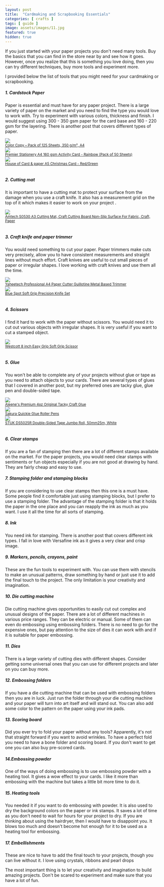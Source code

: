 ```yaml
---
layout: post
title:  "Cardmaking and Scrapbooking Essentials"
categories: [ crafts ]
tags: [ guide ]
image: assets/images/11.jpg
featured: true
hidden: true
---
```


If you just started with your paper projects you don't need many tools. Buy the basics that you can find in the store near by and see how it goes. However, once you realize that this is something you love doing, then you can try different techniques, buy more tools and experiment more.

I provided below the list of tools that you might need for your cardmaking or scrapbooking.

##### 1. Cardstock Paper

Paper is essential and must have for any paper project. There is a large variety of paper on the market and you need to find the type you would love to work with. Try to experiment with various colors, thickness and finish.  I would suggest using 300 - 350 gsm paper for the card base and 160 - 220 gsm for the layering. There is another post that covers different types of paper.

<div class="row">
    <div class="col-md-4">
        <a target="_blank"  href="https://amzn.to/39KGW11">
        <img src="//ws-eu.amazon-adsystem.com/widgets/q?_encoding=UTF8&MarketPlace=GB&ASIN=B004K2NWQI&ServiceVersion=20070822&ID=AsinImage&WS=1&Format=_SL160_&tag=natkapral-21" >
        <br />
        <small>Color Copy – Pack of 125 Sheets, 350 g/m², A4</small></a>
    </div>
    <div class="col-md-4">
        <a target="_blank"  href="https://amzn.to/2SHCCtV">
        <img src="//ws-eu.amazon-adsystem.com/widgets/q?_encoding=UTF8&MarketPlace=GB&ASIN=B00UAXNN2O&ServiceVersion=20070822&ID=AsinImage&WS=1&Format=_SL160_&tag=natkapral-21" >
        <br/>
        <small>Premier Stationery A4 160 gsm Activity Card - Rainbow (Pack of 50 Sheets)</small>
        </a>
    </div>
    <div class="col-md-4">
        <a target="_blank"  href="https://amzn.to/2SIqQPC">
        <img src="//ws-eu.amazon-adsystem.com/widgets/q?_encoding=UTF8&MarketPlace=GB&ASIN=B01MCUQ7HB&ServiceVersion=20070822&ID=AsinImage&WS=1&Format=_SL160_&tag=natkapral-21" >
        <br />
        <small>House of Card & paper A5 Christmas Card - Red/Green</small>
        </a>
    </div>
</div>
<br />

##### 2. Cutting mat

It is important to have a cutting mat to protect your surface from the damage when you use a craft knife. It also has a measurement grid on the top of it which makes it easier to work on your project .

<div class="row">
    <div class="col-md-4">
        <a target="_blank"  href="https://amzn.to/38CM0Ex">
        <img src="//ws-eu.amazon-adsystem.com/widgets/q?_encoding=UTF8&MarketPlace=GB&ASIN=B001IOZUHK&ServiceVersion=20070822&ID=AsinImage&WS=1&Format=_SL160_&tag=natkapral-21" >
        <br />
        <small>Amtech S0530 A3 Cutting Mat, Craft Cutting Board Non-Slip Surface For Fabric, Craft, Paper</small></a>
    </div>

</div>
<br/>

##### 3. Craft knife and paper trimmer

You would need something to cut your paper. Paper trimmers make cuts very precisely, allow you to have consistent measurements and straight lines without much effort.
Craft knives are useful to cut small pieces of paper or irregular shapes. I love working with craft knives and use them all the time.

<div class="row">
    <div class="col-md-4">
        <a target="_blank"  href="https://amzn.to/2PbKeCK">
        <img src="//ws-eu.amazon-adsystem.com/widgets/q?_encoding=UTF8&MarketPlace=GB&ASIN=B00OB4P0T2&ServiceVersion=20070822&ID=AsinImage&WS=1&Format=_SL160_&tag=natkapral-21" >
        <br />
        <small>Yaheetech Professional A4 Paper Cutter Guillotine Metal Based Trimmer</small></a>
    </div>
    <div class="col-md-4">
        <a target="_blank"  href="https://amzn.to/2V1nc5c">
        <img src="//ws-eu.amazon-adsystem.com/widgets/q?_encoding=UTF8&MarketPlace=GB&ASIN=B002HMRUWA&ServiceVersion=20070822&ID=AsinImage&WS=1&Format=_SL160_&tag=natkapral-21" >
        <br />
        <small>Blue Spot Soft Grip Precision Knife Set</small></a>
    </div>
</div>
<br/>

##### 4. Scissors

I find it hard to work with the paper without scissors. You would need it to cut out various objects with irregular shapes. It is very useful if you want to cut a stamped object.

<div class="row">
    <div class="col-md-4">
        <a target="_blank"  href="https://amzn.to/2HAsFbj">
        <img src="//ws-eu.amazon-adsystem.com/widgets/q?_encoding=UTF8&MarketPlace=GB&ASIN=B000MQAY7G&ServiceVersion=20070822&ID=AsinImage&WS=1&Format=_SL160_&tag=natkapral-21" >
        <br />
        <small>Westcott 8 inch Easy Grip Soft Grip Scissor</small></a>
    </div>
</div>
<br/>

##### 5. Glue

You won't be able to complete any of your projects without glue or tape as you need to attach objects to your cards. There are several types of glues that I covered in another post, but my preferred ones are tacky glue, glue pen and double-sided tape.

<div class="row">
    <div class="col-md-4">
        <a target="_blank"  href="https://amzn.to/37NKIWc">
        <img src="//ws-eu.amazon-adsystem.com/widgets/q?_encoding=UTF8&MarketPlace=GB&ASIN=B005Z463A2&ServiceVersion=20070822&ID=AsinImage&WS=1&Format=_SL160_&tag=natkapral-21" >
        <br />
        <small>Aleene's Premium 4oz Original Tacky Craft Glue</small></a>
    </div>
    <div class="col-md-4">
        <a target="_blank"  href="https://amzn.to/32epQ9o">
        <img src="//ws-eu.amazon-adsystem.com/widgets/q?_encoding=UTF8&MarketPlace=GB&ASIN=B00CDUEUSS&ServiceVersion=20070822&ID=AsinImage&WS=1&Format=_SL160_&tag=natkapral-21" >
        <br />
        <small>Sakura Quickie Glue Roller Pens</small></a>
    </div>
    <div class="col-md-4">
        <a target="_blank"  href="https://amzn.to/2vKoCXg">
        <img src="//ws-eu.amazon-adsystem.com/widgets/q?_encoding=UTF8&MarketPlace=GB&ASIN=B01J7RFC5O&ServiceVersion=20070822&ID=AsinImage&WS=1&Format=_SL160_&tag=natkapral-21" >
        <br />
        <small>STUK DS5025R Double-Sided Tape Jumbo Roll, 50mm25m, White</small></a>
    </div>
</div>
<br/>



##### 6. Clear stamps

If you are a fan of stamping then there are a lot of different stamps available on the market. For the paper projects, you would need clear stamps with sentiments or fun objects especially if you are not good at drawing by hand. They are fairly cheap and easy to use.

##### 7. Stamping folder and stamping blocks

If you are considering to use clear stamps then this one is a must have. Some people find it comfortable just using stamping blocks, but I prefer to use a stamping folder. The advantage of the stamping folder is that it holds the paper in the one place and you can reapply the ink as much as you want. I use it all the time for all sorts of stamping.

##### 8. Ink

You need ink for stamping. There is another post that covers different ink types. I fall in love with Versafine ink as it gives a very clear and crisp image.

##### 9. Markers, pencils, crayons, paint

These are the fun tools to experiment with. You can use them with stencils to make an unusual patterns, draw something by hand or just use it to add the final touch to the project. The only limitation is your creativity and imagination.

##### 10. Die cutting machine

Die cutting machine gives opportunities to easily cut out complex and unusual designs of the paper. There are a lot of different machines in various price ranges. They can be electric or manual.  Some of them can even do embossing using embossing folders. There is no need to go for the expensive ones, but pay attention to the size of dies it can work with and if it is suitable for paper embossing.

##### 11. Dies

There is a large variety of cutting dies with different shapes. Consider getting some universal ones that you can use for different projects and later on you can buy more.

##### 12. Embossing folders

If you have a die cutting machine that can be used with embossing folders then you are in luck. Just run the folder through your die cutting machine and your paper will turn into art itself and will stand out. You can also add some color to the pattern on the paper using your ink pads.

##### 13. Scoring board

Did you ever try to fold your paper without any tools? Apparently, it's not that straight forward if you want to avoid wrinkles. To have a perfect fold you need to have a bone folder and scoring board.
If you don't want to get one you can also buy pre-scored cards.

##### 14.Embossing powder

One of the ways of doing embossing is to use embossing powder with a heating tool. It gives a wow effect to your cards. I like it more than embossing with the machine but takes a little bit more time to do it.

##### 15. Heating tools

You needed it if you want to do embossing with powder. It is also used to dry the background colors on the paper or ink stamps. It saves a lot of time as you don't need to wait for hours for your project to dry.
If you are thinking about using the hairdryer, then I would have to disappoint you. It blows too much and doesn't become hot enough for it to be used as a heating tool for embossing.

##### 17. Embellishments

These are nice to have to add the final touch to your projects, though you can live without it. I love using crystals, ribbons and pearl drops


The most important thing is to let your creativity and imagination to build amazing projects. Don't be scared to experiment and make sure that you have a lot of fun.

